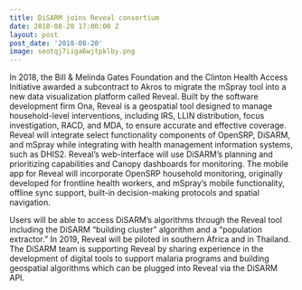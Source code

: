 ```yaml
---
title: DiSARM joins Reveal consortium
date: 2018-08-20 17:00:00 Z
layout: post
post_date: '2018-08-20'
image: seotqj7iiga6wjtpklby.png
---
```


In 2018, the Bill & Melinda Gates Foundation and the Clinton Health Access Initiative awarded a subcontract to Akros to migrate the mSpray tool into a new data visualization platform called Reveal. Built by the software development firm Ona, Reveal is a geospatial tool designed to manage household-level interventions, including IRS, LLIN distribution, focus investigation, RACD, and MDA, to ensure accurate and effective coverage. Reveal will integrate select functionality components of OpenSRP, DiSARM, and mSpray while integrating with health management information systems, such as DHIS2. Reveal’s web-interface will use DiSARM’s planning and prioritizing capabilities and Canopy dashboards for monitoring. The mobile app for Reveal will incorporate OpenSRP household monitoring, originally developed for frontline health workers, and mSpray’s mobile functionality, offline sync support, built-in decision-making protocols and spatial navigation.
 
Users will be able to access DiSARM’s algorithms through the Reveal tool including the DiSARM “building cluster” algorithm and a “population extractor.” In 2019, Reveal will be piloted in southern Africa and in Thailand. The DiSARM team is supporting Reveal by sharing experience in the development of digital tools to support malaria programs and building geospatial algorithms which can be plugged into Reveal via the DiSARM API.
